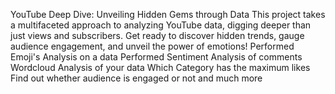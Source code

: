 YouTube Deep Dive: Unveiling Hidden Gems through Data
This project takes a multifaceted approach to analyzing YouTube data, digging deeper than just views and subscribers. Get ready to discover hidden trends, gauge audience engagement, and unveil the power of emotions!
Performed Emoji's Analysis on a data
Performed Sentiment Analysis of comments
Wordcloud Analysis of your data
Which Category has the maximum likes 
Find out whether audience is engaged or not
and much more
